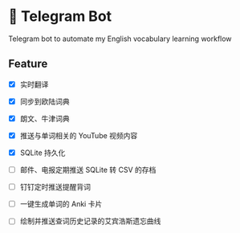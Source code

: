 # 🤖️ Telegram Bot

Telegram bot to automate my English vocabulary learning workflow

## Feature

- [x] 实时翻译
- [x] 同步到欧陆词典
- [x] 朗文、牛津词典
- [x] 推送与单词相关的 YouTube 视频内容
- [x] SQLite 持久化
- [ ] 邮件、电报定期推送 SQLite 转 CSV 的存档
- [ ] 钉钉定时推送提醒背词
- [ ] 一键生成单词的 Anki 卡片
- [ ] 绘制并推送查词历史记录的艾宾浩斯遗忘曲线

